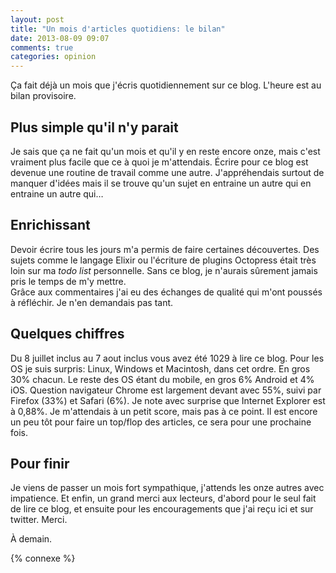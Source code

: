 ```yaml
---
layout: post
title: "Un mois d'articles quotidiens: le bilan"
date: 2013-08-09 09:07
comments: true
categories: opinion
---
```

Ça fait déjà un mois que j'écris quotidiennement sur ce blog. L'heure est
au bilan provisoire.

<!-- more -->

Plus simple qu'il n'y parait
----------------------------
Je sais que ça ne fait qu'un mois et qu'il y en reste encore onze, mais
c'est vraiment plus facile que ce à quoi je m'attendais. Écrire pour ce
blog est devenue une routine de travail comme une autre.
J'appréhendais surtout de manquer d'idées mais il se trouve qu'un sujet en
entraine un autre qui en entraine un autre qui…

Enrichissant
------------
Devoir écrire tous les jours m'a permis de faire certaines découvertes. Des
sujets comme le langage Elixir ou l'écriture de plugins Octopress était très
loin sur ma *todo list* personnelle. Sans ce blog, je n'aurais sûrement jamais
pris le temps de m'y mettre.  
Grâce aux commentaires j'ai eu des échanges de qualité qui m'ont
poussés à réfléchir. Je n'en demandais pas tant.

Quelques chiffres
-----------------
Du 8 juillet inclus au 7 aout inclus vous avez été 1029 à lire ce blog.
Pour les OS je suis surpris: Linux, Windows et Macintosh, dans cet ordre.
En gros 30% chacun. Le reste des OS étant du mobile, en gros 6% Android et
4% iOS. Question navigateur Chrome est largement devant avec 55%, suivi par
Firefox (33%) et Safari (6%). Je note avec surprise que Internet Explorer
est à 0,88%. Je m'attendais à un petit score, mais pas à ce point.
Il est encore un peu tôt pour faire un top/flop des articles, ce sera
pour une prochaine fois.

Pour finir
----------
Je viens de passer un mois fort sympathique, j'attends les onze autres
avec impatience.
Et enfin, un grand merci aux lecteurs, d'abord pour le seul fait de lire ce blog,
et ensuite pour les encouragements que j'ai reçu ici et sur twitter. Merci.

À demain.

{% connexe %}
